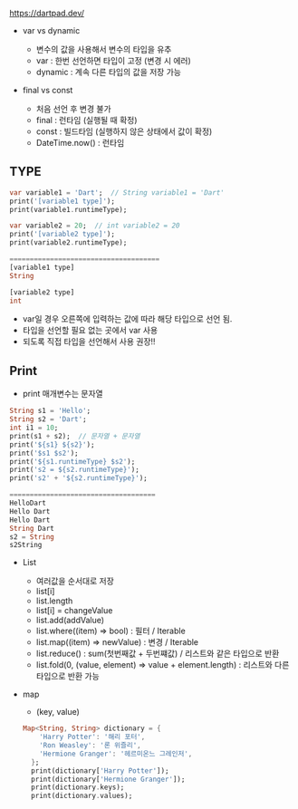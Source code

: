 
https://dartpad.dev/


- var vs dynamic
	- 변수의 값을 사용해서 변수의 타입을 유추
	- var : 한번 선언하면 타입이 고정 (변경 시 에러)
	- dynamic : 계속 다른 타입의 값을 저장 가능

- final vs const
	- 처음 선언 후 변경 불가
	- final : 런타임 (실행될 때 확정)
	- const : 빌드타임 (실행하지 않은 상태에서 값이 확정)
	- DateTime.now() : 런타임

## TYPE
```Dart
var variable1 = 'Dart';  // String variable1 = 'Dart'
print('[variable1 type]');
print(variable1.runtimeType);

var variable2 = 20;  // int variable2 = 20
print('[variable2 type]');
print(variable2.runtimeType);

=====================================
[variable1 type]
String

[variable2 type]
int
```

- var일 경우 오른쪽에 입력하는 값에 따라 해당 타입으로 선언 됨.
- 타입을 선언할 필요 없는 곳에서 var 사용
- 되도록 직접 타입을 선언해서 사용 권장!!

## Print
- print 매개변수는 문자열
```Dart
String s1 = 'Hello';
String s2 = 'Dart';
int i1 = 10;
print(s1 + s2);  // 문자열 + 문자열
print('${s1} ${s2}');  
print('$s1 $s2');
print('${s1.runtimeType} $s2');
print('s2 = ${s2.runtimeType}');
print('s2' + '${s2.runtimeType}');

====================================
HelloDart
Hello Dart
Hello Dart
String Dart
s2 = String
s2String
```


- List
	- 여러값을 순서대로 저장
	- list[i]
	- list.length
	- list[i] = changeValue
	- list.add(addValue)
	- list.where((item) => bool)  : 필터 / Iterable
	- list.map((item) => newValue)  : 변경 / Iterable
	- list.reduce() : sum(첫번째값 + 두번쨰값) / 리스트와 같은 타입으로 반환
	- list.fold<int>(0, (value, element) => value + element.length)  : 리스트와 다른타입으로 반환 가능

- map
	- (key, value)
	```Dart
	Map<String, String> dictionary = {
		'Harry Potter': '해리 포터',
		'Ron Weasley': '론 위즐리',
		'Hermione Granger': '헤르미온느 그레인저',
	  };
	  print(dictionary['Harry Potter']);
	  print(dictionary['Hermione Granger']);
	  print(dictionary.keys);
	  print(dictionary.values);
	```